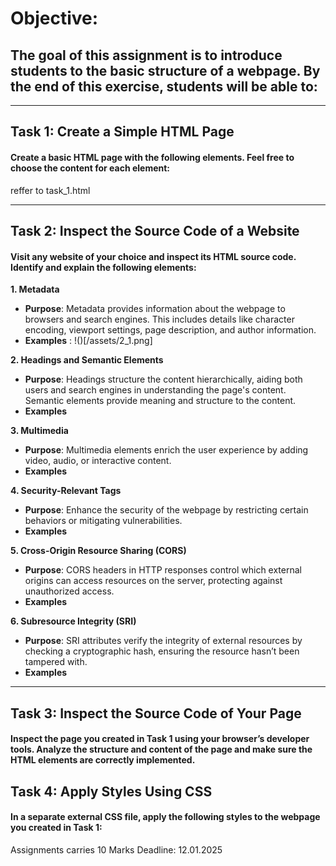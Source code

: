 # Objective:
## The goal of this assignment is to introduce students to the basic structure of a webpage. By the end of this exercise, students will be able to:

---

## Task 1: Create a Simple HTML Page
#### Create a basic HTML page with the following elements. Feel free to choose the content for each element:

reffer to task_1.html

---

## Task 2: Inspect the Source Code of a Website
#### Visit any website of your choice and inspect its HTML source code. Identify and explain the following elements:

**1. Metadata**  
- **Purpose**: Metadata provides information about the webpage to browsers and search engines. This includes details like character encoding, viewport settings, page description, and author information.  
- **Examples** : !()[/assets/2_1.png]

**2. Headings and Semantic Elements**  
- **Purpose**: Headings structure the content hierarchically, aiding both users and search engines in understanding the page's content. Semantic elements provide meaning and structure to the content.  
- **Examples**

**3. Multimedia**  
- **Purpose**: Multimedia elements enrich the user experience by adding video, audio, or interactive content.  
- **Examples**

**4. Security-Relevant Tags**  
- **Purpose**: Enhance the security of the webpage by restricting certain behaviors or mitigating vulnerabilities.  
- **Examples** 

**5. Cross-Origin Resource Sharing (CORS)**  
- **Purpose**: CORS headers in HTTP responses control which external origins can access resources on the server, protecting against unauthorized access.  
- **Examples**

**6. Subresource Integrity (SRI)**  
- **Purpose**: SRI attributes verify the integrity of external resources by checking a cryptographic hash, ensuring the resource hasn’t been tampered with.  
- **Examples** 

---

## Task 3: Inspect the Source Code of Your Page
#### Inspect the page you created in Task 1 using your browser’s developer tools. Analyze the structure and content of the page and make sure the HTML elements are correctly implemented.



## Task 4: Apply Styles Using CSS
#### In a separate external CSS file, apply the following styles to the webpage you created in Task 1:



Assignments carries 10 Marks
Deadline: 12.01.2025
